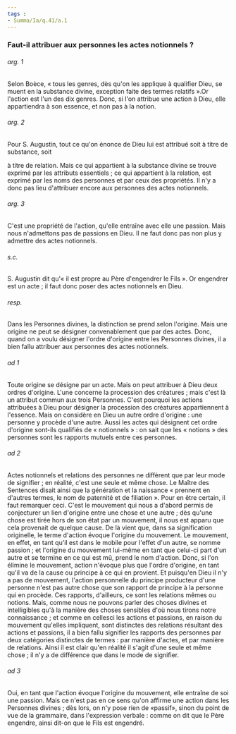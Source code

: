 ```yaml
---
tags : 
- Summa/Ia/q.41/a.1
---
```


### Faut-il attribuer aux personnes les actes notionnels ?

###### arg. 1
Selon Boèce, « tous les genres, dès qu'on les applique à qualifier Dieu, se muent en la substance divine, exception faite des termes relatifs ».Or l'action est l'un des dix genres. Donc, si l'on attribue une action à Dieu, elle appartiendra à son essence, et non pas à la notion. 

###### arg. 2
Pour S. Augustin, tout ce qu'on énonce de Dieu lui est attribué soit à titre de substance, soit 

à titre de relation. Mais ce qui appartient à la substance divine se trouve exprimé par les attributs essentiels ; ce qui appartient à la relation, est exprimé par les noms des personnes et par ceux des propriétés. Il n'y a donc pas lieu d'attribuer encore aux personnes des actes notionnels. 

###### arg. 3
C'est une propriété de l'action, qu'elle entraîne avec elle une passion. Mais nous n'admettons pas de passions en Dieu. Il ne faut donc pas non plus y admettre des actes notionnels. 

###### s.c.
S. Augustin dit qu'« il est propre au Père d'engendrer le Fils ». Or engendrer est un acte ; il faut donc poser des actes notionnels en Dieu. 

###### resp.
Dans les Personnes divines, la distinction se prend selon l'origine. Mais une origine ne peut se désigner convenablement que par des actes. Donc, quand on a voulu désigner l'ordre d'origine entre les Personnes divines, il a bien fallu attribuer aux personnes des actes notionnels. 

###### ad 1
Toute origine se désigne par un acte. Mais on peut attribuer à Dieu deux ordres d'origine. L'une concerne la procession des créatures ; mais c'est là un attribut commun aux trois Personnes. C'est pourquoi les actions attribuées à Dieu pour désigner la procession des créatures appartiennent à l'essence. Mais on considère en Dieu un autre ordre d'origine : une personne y procède d'une autre. Aussi les actes qui désignent cet ordre d'origine sont-ils qualifiés de « notionnels » : on sait que les « notions » des personnes sont les rapports mutuels entre ces personnes. 

###### ad 2
Actes notionnels et relations des personnes ne diffèrent que par leur mode de signifier ; en réalité, c'est une seule et même chose. Le Maître des Sentences disait ainsi que la génération et la naissance « prennent en d'autres termes, le nom de paternité et de filiation ». Pour en être certain, il faut remarquer ceci. C'est le mouvement qui nous a d'abord permis de conjecturer un lien d'origine entre une chose et une autre ; dès qu'une chose est tirée hors de son état par un mouvement, il nous est apparu que cela provenait de quelque cause. De là vient que, dans sa signification originelle, le terme d'action évoque l'origine du mouvement. Le mouvement, en effet, en tant qu'il est dans le mobile pour l'effet d'un autre, se nomme passion ; et l'origine du mouvement lui-même en tant que celui-ci part d'un autre et se termine en ce qui est mû, prend le nom d'action. Donc, si l'on élimine le mouvement, action n'évoque plus que l'ordre d'origine, en tant qu'il va de la cause ou principe à ce qui en provient. Et puisqu'en Dieu il n'y a pas de mouvement, l'action personnelle du principe producteur d'une personne n'est pas autre chose que son rapport de principe à la personne qui en procède. Ces rapports, d'ailleurs, ce sont les relations mêmes ou notions. Mais, comme nous ne pouvons parler des choses divines et intelligibles qu'à la manière des choses sensibles d'où nous tirons notre connaissance ; et comme en cellesci les actions et passions, en raison du mouvement qu'elles impliquent, sont distinctes des relations résultant des actions et passions, il a bien fallu signifier les rapports des personnes par deux catégories distinctes de termes : par manière d'actes, et par manière de relations. Ainsi il est clair qu'en réalité il s'agit d'une seule et même chose ; il n'y a de différence que dans le mode de signifier. 

###### ad 3
Oui, en tant que l'action évoque l'origine du mouvement, elle entraîne de soi une passion. Mais ce n'est pas en ce sens qu'on affirme une action dans les Personnes divines ; dès lors, on n'y pose rien de «passif», sinon du point de vue de la grammaire, dans l'expression verbale : comme on dit que le Père engendre, ainsi dit-on que le Fils est engendré. 




